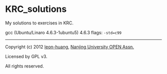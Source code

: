 KRC_solutions
======

My solutions to exercises in KRC. 

gcc (Ubuntu/Linaro 4.6.3-1ubuntu5) 4.6.3
flags: `-std=c99`

---

Copyright (c) 2012 [leon-huang][Leon's blog], [Nanjing University OPEN Assn.][OPEN's website]

Licensed by GPL v3.

All rights reserved.

[Leon's blog]: http://blog.sina.com.cn/u/1835417135 "Zion - Leon's blog"
[OPEN's website]: http://www.njuopen.com/ "Nanjing University OPEN Assn. OPEN for all !"
